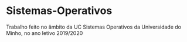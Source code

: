 # Sistemas-Operativos
Trabalho feito no âmbito da UC Sistemas Operativos da Universidade do Minho, no ano letivo 2019/2020
